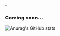 -<h3>Coming soon...</h3>

![Anurag's GitHub stats](https://github-readme-stats.vercel.app/api?username=victorlicht&show_icons=true&theme=transparent)
<picture>
<source 
  srcset="https://github-readme-stats.vercel.app/api?username=anuraghazra&show_icons=true&theme=dark"
  media="(prefers-color-scheme: dark)"
/>
